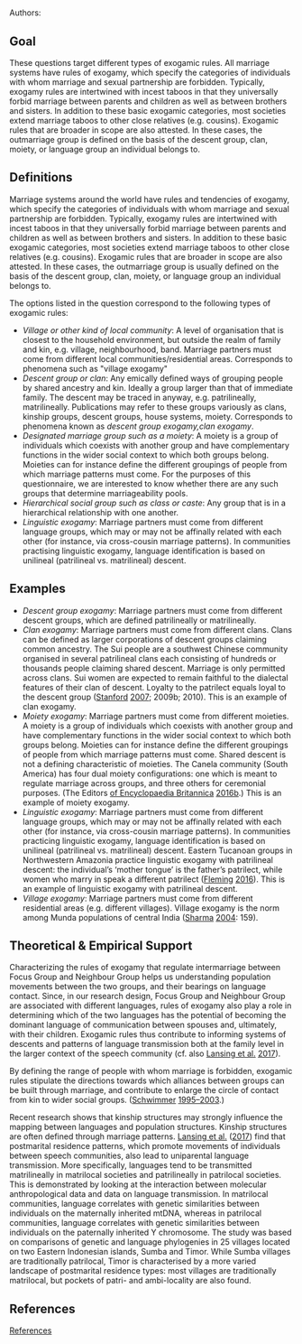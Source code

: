 # [](ContributionTable?__template__=property.md&property=name#cldf:D1_DEM26)

Authors: [](ContributionTable?__template__=property.md&property=contributor#cldf:D1_DEM26)


## Goal

These questions target different types of exogamic rules. All marriage systems have rules of exogamy, which specify the categories of individuals with whom marriage and sexual partnership are forbidden. Typically, exogamy rules are intertwined with incest taboos in that they universally forbid marriage between parents and children as well as between brothers and sisters. In addition to these basic exogamic categories, most societies extend marriage taboos to other close relatives (e.g. cousins). Exogamic rules that are broader in scope are also attested. In these cases, the outmarriage group is defined on the basis of the descent group, clan, moiety, or language group an individual belongs to.


## Definitions

Marriage systems around the world have rules and tendencies of exogamy, which specify the categories of individuals with whom marriage and sexual partnership are forbidden. Typically, exogamy rules are intertwined with incest taboos in that they universally forbid marriage between parents and children as well as between brothers and sisters. In addition to these basic exogamic categories, most societies extend marriage taboos to other close relatives (e.g. cousins). Exogamic rules that are broader in scope are also attested. In these cases, the outmarriage group is usually defined on the basis of the descent group, clan, moiety, or language group an individual belongs to.

The options listed in the question correspond to the following types of exogamic rules:

- *Village or other kind of local community*: A level of organisation that is closest to the household environment, but outside the realm of family and kin, e.g. village, neighbourhood, band. Marriage partners must come from different local communities/residential areas. Corresponds to phenomena such as "village exogamy"
- *Descent group or clan*: Any emically defined ways of grouping people by shared ancestry and kin. Ideally a group larger than that of immediate family. The descent may be traced in anyway, e.g. patrilineally, matrilineally. Publications may refer to these groups variously as clans, kinship groups, descent groups, house systems, moiety. Corresponds to phenomena known as *descent group exogamy,clan exogamy*.
- *Designated marriage group such as a moiety*: A moiety is a group of individuals which coexists with another group and have complementary functions in the wider social context to which both groups belong. Moieties can for instance define the different groupings of people from which marriage patterns must come. For the purposes of this questionnaire, we are interested to know whether there are any such groups that determine marriageability pools.
- *Hierarchical social group such as class or caste*: Any group that is in a hierarchical relationship with one another.
- *Linguistic exogamy*: Marriage partners must come from different language groups, which may or may not be affinally related with each other (for instance, via cross-cousin marriage patterns). In communities practising linguistic exogamy, language identification is based on unilineal (patrilineal vs. matrilineal) descent.

## Examples

- *Descent group exogamy*: Marriage partners must come from different descent groups, which are defined patrilineally or matrilineally.
- *Clan exogamy*: Marriage partners must come from different clans. Clans can be defined as larger corporations of descent groups claiming common ancestry. The Sui people are a southwest Chinese community organised in several patrilineal clans each consisting of hundreds or thousands people claiming shared descent. Marriage is only permitted across clans. Sui women are expected to remain faithful to the dialectal features of their clan of descent. Loyalty to the patrilect equals loyal to the descent group ([Stanford](sources.bib?ref&with_internal_ref_link&keep_label#cldf:Stanford2007) [2007](sources.bib?ref&with_internal_ref_link&keep_label#cldf:Stanford2007); 2009b; 2010). This is an example of clan exogamy.
- *Moiety exogamy*: Marriage partners must come from different moieties. A moiety is a group of individuals which coexists with another group and have complementary functions in the wider social context to which both groups belong. Moieties can for instance define the different groupings of people from which marriage patterns must come. Shared descent is not a defining characteristic of moieties. The Canela community (South America) has four dual moiety configurations: one which is meant to regulate marriage across groups, and three others for ceremonial purposes. (The Editors [of Encyclopaedia Britannica](sources.bib?ref&with_internal_ref_link&keep_label#cldf:TheEditorsofEncyclopaediaBritannica2016) [2016b](sources.bib?ref&with_internal_ref_link&keep_label#cldf:TheEditorsofEncyclopaediaBritannica2016).) This is an example of moiety exogamy.
- *Linguistic exogamy*: Marriage partners must come from different language groups, which may or may not be affinally related with each other (for instance, via cross-cousin marriage patterns). In communities practicing linguistic exogamy, language identification is based on unilineal (patrilineal vs. matrilineal) descent. Eastern Tucanoan groups in Northwestern Amazonia practice linguistic exogamy with patrilineal descent: the individual’s ‘mother tongue’ is the father’s patrilect, while women who marry in speak a different patrilect ([Fleming](sources.bib?ref&with_internal_ref_link&keep_label#cldf:Fleming2016) [2016](sources.bib?ref&with_internal_ref_link&keep_label#cldf:Fleming2016)). This is an example of linguistic exogamy with patrilineal descent.
- *Village exogamy*: Marriage partners must come from different residential areas (e.g. different villages). Village exogamy is the norm among Munda populations of central India ([Sharma](sources.bib?ref&with_internal_ref_link&keep_label#cldf:Sharma2004) [2004](sources.bib?ref&with_internal_ref_link&keep_label#cldf:Sharma2004): 159).

## Theoretical & Empirical Support

Characterizing the rules of exogamy that regulate intermarriage between Focus Group and Neighbour Group helps us understanding population movements between the two groups, and their bearings on language contact. Since, in our research design, Focus Group and Neighbour Group are associated with different languages, rules of exogamy also play a role in determining which of the two languages has the potential of becoming the dominant language of communication between spouses and, ultimately, with their children. Exogamic rules thus contribute to informing systems of descents and patterns of language transmission both at the family level in the larger context of the speech community (cf. also [Lansing et al.](sources.bib?ref&with_internal_ref_link&keep_label#cldf:LansingEtAl2017) [2017](sources.bib?ref&with_internal_ref_link&keep_label#cldf:LansingEtAl2017)).

By defining the range of people with whom marriage is forbidden, exogamic rules stipulate the directions towards which alliances between groups can be built through marriage, and contribute to enlarge the circle of contact from kin to wider social groups. ([Schwimmer](sources.bib?ref&with_internal_ref_link&keep_label#cldf:Schwimmer1995) [1995–2003](sources.bib?ref&with_internal_ref_link&keep_label#cldf:Schwimmer1995).)

Recent research shows that kinship structures may strongly influence the mapping between languages and population structures. Kinship structures are often defined through marriage patterns. [Lansing et al.](sources.bib?ref&with_internal_ref_link&keep_label#cldf:LansingEtAl2017) ([2017](sources.bib?ref&with_internal_ref_link&keep_label#cldf:LansingEtAl2017)) find that postmarital residence patterns, which promote movements of individuals between speech communities, also lead to uniparental language transmission. More specifically, languages tend to be transmitted matrilineally in matrilocal societies and patrilineally in patrilocal societies. This is demonstrated by looking at the interaction between molecular anthropological data and data on language transmission. In matrilocal communities, language correlates with genetic similarities between individuals on the maternally inherited mtDNA, whereas in patrilocal communities, language correlates with genetic similarities between individuals on the paternally inherited Y chromosome. The study was based on comparisons of genetic and language phylogenies in 25 villages located on two Eastern Indonesian islands, Sumba and Timor. While Sumba villages are traditionally patrilocal, Timor is characterised by a more varied landscape of postmarital residence types: most villages are traditionally matrilocal, but pockets of patri- and ambi-locality are also found.

## References

[References](Source?cited_only&with_link#cldf:__all__)